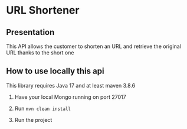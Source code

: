 # URL Shortener
## Presentation
This API allows the customer to shorten an URL and retrieve the original URL thanks to the short one

## How to use locally this api
This library requires Java 17 and at least maven 3.8.6

1. Have your local Mongo running on port  27017

2. Run  `mvn clean install`
3. Run the project